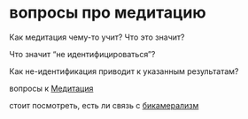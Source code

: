 # вопросы про медитацию
Как медитация чему-то учит? Что это значит?

Что значит “не идентифицироваться”?

Как не-идентификация приводит к указанным результатам?

вопросы к [Медитация](%D0%9C%D0%B5%D0%B4%D0%B8%D1%82%D0%B0%D1%86%D0%B8%D1%8F)

стоит посмотреть, есть ли связь с [бикамерализм](%D0%B1%D0%B8%D0%BA%D0%B0%D0%BC%D0%B5%D1%80%D0%B0%D0%BB%D0%B8%D0%B7%D0%BC)